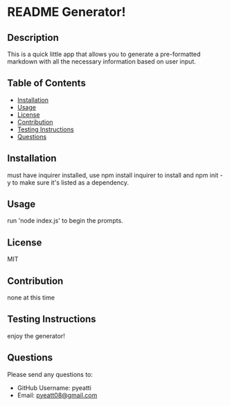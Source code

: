
# README Generator!
    
## Description
 This is a quick little app that allows you to generate a pre-formatted markdown with all the necessary information based on user input.
    
## Table of Contents
* [Installation](##Installation)
* [Usage](##Usage)
* [License](##License)
* [Contribution](##Contribution) 
* [Testing Instructions](##Testing-Instructions)
* [Questions](##Questions)
 
## Installation
must have inquirer installed, use npm install inquirer to install and npm init -y to make sure it's listed as a dependency.

## Usage
run 'node index.js' to begin the prompts.

## License
MIT

## Contribution
none at this time

## Testing Instructions
enjoy the generator!

## Questions
Please send any questions to:
* GitHub Username: pyeatti
* Email: pyeatt08@gmail.com
